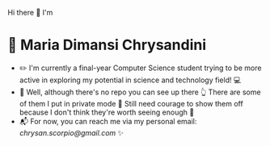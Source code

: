 Hi there 👋 I'm
# 👧 Maria Dimansi Chrysandini
- ✏️ I'm currently a final-year Computer Science student trying to be more active in exploring my potential in science and technology field! 💻
- 👀 Well, although there's no repo you can see up there 👆 There are some of them I put in private mode 🔐 Still need courage to show them off because I don't think they're worth seeing enough 🙅
- 📬 For now, you can reach me via my personal email: _chrysan.scorpio@gmail.com_ ✨

<!--**mdchrysan/mdchrysan** is a ✨ _special_ ✨ repository because its `README.md` (this file) appears on my GitHub profile. -->
